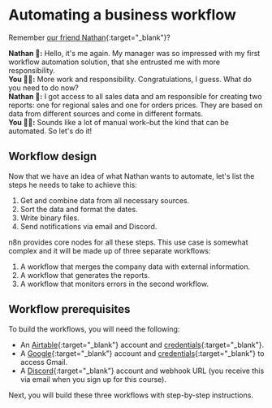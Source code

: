 # Automating a business workflow

Remember [our friend Nathan](/courses/level-one/chapter-3){:target="_blank"}?

**Nathan 🙋:** Hello, it's me again. My manager was so impressed with my first workflow automation solution, that she entrusted me with more responsibility.<br/>
**You 👩‍🔧:** More work and responsibility. Congratulations, I guess. What do you need to do now?<br/>
**Nathan 🙋:** I got access to all sales data and am responsible for creating two reports: one for regional sales and one for orders prices. They are based on data from different sources and come in different formats.<br/>
**You 👩‍🔧:** Sounds like a lot of manual work–but the kind that can be automated. So let's do it!


## Workflow design

Now that we have an idea of what Nathan wants to automate, let's list the steps he needs to take to achieve this:

1. Get and combine data from all necessary sources.
2. Sort the data and format the dates.
3. Write binary files.
4. Send notifications via email and Discord.

n8n provides core nodes for all these steps. This use case is somewhat complex and it will be made up of three separate workflows:

1. A workflow that merges the company data with external information.
2. A workflow that generates the reports.
3. A workflow that monitors errors in the second workflow.

## Workflow prerequisites

To build the workflows, you will need the following:

* An [Airtable](https://airtable.com/){:target="_blank"} account and [credentials](/integrations/credentials/airtable/){:target="_blank"}.
* A [Google](https://www.google.com/account/about/){:target="_blank"} account and [credentials](/integrations/credentials/google/){:target="_blank"} to access Gmail.
* A [Discord](https://discord.com/){:target="_blank"} account and webhook URL (you receive this via email when you sign up for this course).

Next, you will build these three workflows with step-by-step instructions.
